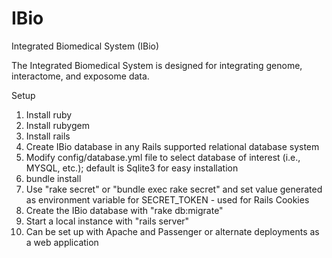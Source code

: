 IBio
====

Integrated Biomedical System (IBio)

  The Integrated Biomedical System is designed for integrating genome, interactome, and exposome data.

Setup

1. Install ruby
2. Install rubygem
3. Install rails
4. Create IBio database in any Rails supported relational database system
5. Modify config/database.yml file to select database of interest (i.e., MYSQL, etc.); default is Sqlite3 for easy installation
6. bundle install
7. Use "rake secret" or "bundle exec rake secret" and set value generated as environment variable for SECRET_TOKEN - used for Rails Cookies
8. Create the IBio database with "rake db:migrate"
9. Start a local instance with "rails server" 
10. Can be set up with Apache and Passenger or alternate deployments as a web application

